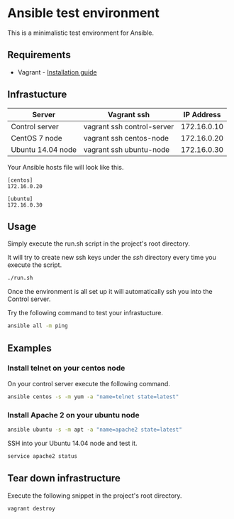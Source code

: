 # Ansible test environment

This is a minimalistic test environment for Ansible.

## Requirements

* Vagrant - [Installation guide](https://www.vagrantup.com/docs/installation/)

## Infrastucture

| Server | Vagrant ssh | IP Address |
| --- | --- | --- |
| Control server | vagrant ssh control-server | 172.16.0.10 |
| CentOS 7 node | vagrant ssh centos-node | 172.16.0.20 |
| Ubuntu 14.04 node | vagrant ssh ubuntu-node | 172.16.0.30 |

Your Ansible hosts file will look like this.

```text
[centos]
172.16.0.20

[ubuntu]
172.16.0.30
```

## Usage

Simply execute the run.sh script in the project's root directory.

It will try to create new ssh keys under the _ssh_ directory every time you execute the script.

```bash
./run.sh
```

Once the environment is all set up it will automatically ssh you into the Control server.

Try the following command to test your infrastucture.

```bash
ansible all -m ping
```

## Examples

### Install telnet on your centos node

On your control server execute the following command.

```bash
ansible centos -s -m yum -a "name=telnet state=latest"
```

### Install Apache 2 on your ubuntu node

```bash
ansible ubuntu -s -m apt -a "name=apache2 state=latest"
```

SSH into your Ubuntu 14.04 node and test it.

```bash
service apache2 status
```

## Tear down infrastructure

Execute the following snippet in the project's root directory.

```bash
vagrant destroy
```
